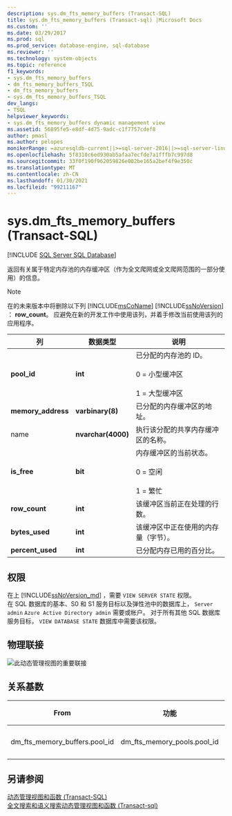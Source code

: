 ```yaml
---
description: sys.dm_fts_memory_buffers (Transact-SQL)
title: sys.dm_fts_memory_buffers (Transact-sql) |Microsoft Docs
ms.custom: ''
ms.date: 03/29/2017
ms.prod: sql
ms.prod_service: database-engine, sql-database
ms.reviewer: ''
ms.technology: system-objects
ms.topic: reference
f1_keywords:
- sys.dm_fts_memory_buffers
- dm_fts_memory_buffers_TSQL
- dm_fts_memory_buffers
- sys.dm_fts_memory_buffers_TSQL
dev_langs:
- TSQL
helpviewer_keywords:
- sys.dm_fts_memory_buffers dynamic management view
ms.assetid: 56895fe5-e8df-4d75-9adc-c1f7757cdef8
author: pmasl
ms.author: pelopes
monikerRange: =azuresqldb-current||>=sql-server-2016||>=sql-server-linux-2017||=azuresqldb-mi-current
ms.openlocfilehash: 5f8310c6ed930ab5afaa7ecfde7a1fffb7c997d8
ms.sourcegitcommit: 33f0f190f962059826e002be165a2bef4f9e350c
ms.translationtype: MT
ms.contentlocale: zh-CN
ms.lasthandoff: 01/30/2021
ms.locfileid: "99211167"
---
```

# <a name="sysdm_fts_memory_buffers-transact-sql"></a>sys.dm_fts_memory_buffers (Transact-SQL)
[!INCLUDE [SQL Server SQL Database](../../includes/applies-to-version/sql-asdb.md)]

  返回有关属于特定内存池的内存缓冲区（作为全文爬网或全文爬网范围的一部分使用）的信息。  
  
> [!NOTE]
> 在的未来版本中将删除以下列 [!INCLUDE[msCoName](../../includes/msconame-md.md)] [!INCLUDE[ssNoVersion](../../includes/ssnoversion-md.md)] ： **row_count**。 应避免在新的开发工作中使用该列，并着手修改当前使用该列的应用程序。  

  
|列|数据类型|说明|  
|------------|---------------|-----------------|  
|**pool_id**|**int**|已分配的内存池的 ID。<br /><br /> 0 = 小型缓冲区<br /><br /> 1 = 大型缓冲区|  
|**memory_address**|**varbinary(8)**|已分配的内存缓冲区的地址。|  
|name |**nvarchar(4000)**|执行该分配的共享内存缓冲区的名称。|  
|**is_free**|**bit**|内存缓冲区的当前状态。<br /><br /> 0 = 空闲<br /><br /> 1 = 繁忙|  
|**row_count**|**int**|该缓冲区当前正在处理的行数。|  
|**bytes_used**|**int**|该缓冲区中正在使用的内存量（字节）。|  
|**percent_used**|**int**|已分配内存已用的百分比。|  
  
## <a name="permissions"></a>权限  

在上 [!INCLUDE[ssNoVersion_md](../../includes/ssnoversion-md.md)] ，需要 `VIEW SERVER STATE` 权限。   
在 SQL 数据库的基本、S0 和 S1 服务目标以及弹性池中的数据库上， `Server admin` `Azure Active Directory admin` 需要或帐户。 对于所有其他 SQL 数据库服务目标， `VIEW DATABASE STATE` 数据库中需要该权限。   
  
## <a name="physical-joins"></a>物理联接  
 ![此动态管理视图的重要联接](../../relational-databases/system-dynamic-management-views/media/join-dm-fts-memory-buffers-1.gif "此动态管理视图的重要联接")  
  
## <a name="relationship-cardinalities"></a>关系基数  
  
|From|功能|关系|  
|----------|--------|------------------|  
|dm_fts_memory_buffers.pool_id|dm_fts_memory_pools.pool_id|多对一|  
  
## <a name="see-also"></a>另请参阅  
 [动态管理视图和函数 (Transact-SQL)](~/relational-databases/system-dynamic-management-views/system-dynamic-management-views.md)   
 [全文搜索和语义搜索动态管理视图和函数 &#40;Transact-sql&#41;](../../relational-databases/system-dynamic-management-views/full-text-and-semantic-search-dynamic-management-views-functions.md)  
  
  

